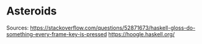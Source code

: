# Asteroids
Sources:
https://stackoverflow.com/questions/52871673/haskell-gloss-do-something-every-frame-key-is-pressed
https://hoogle.haskell.org/
